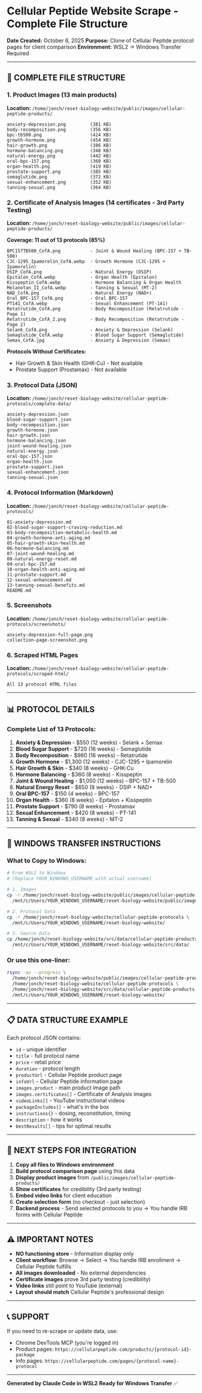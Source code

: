 # Cellular Peptide Website Scrape - Complete File Structure

**Date Created:** October 6, 2025
**Purpose:** Clone of Cellular Peptide protocol pages for client comparison
**Environment:** WSL2 → Windows Transfer Required

---

## 📁 COMPLETE FILE STRUCTURE

### 1. **Product Images** (13 main products)
**Location:** `/home/jonch/reset-biology-website/public/images/cellular-peptide-products/`

```
anxiety-depression.png         (381 KB)
body-recomposition.png         (356 KB)
bpc-tb500.png                  (424 KB)
growth-hormone.png             (454 KB)
hair-growth.png                (386 KB)
hormone-balancing.png          (348 KB)
natural-energy.png             (442 KB)
oral-bpc-157.png               (360 KB)
organ-health.png               (419 KB)
prostate-support.png           (385 KB)
semaglutide.png                (372 KB)
sexual-enhancement.png         (352 KB)
tanning-sexual.png             (364 KB)
```

### 2. **Certificate of Analysis Images** (14 certificates - 3rd Party Testing)
**Location:** `/home/jonch/reset-biology-website/public/images/cellular-peptide-products/`

**Coverage: 11 out of 13 protocols (85%)**

```
BPC157TB500_CofA.png           - Joint & Wound Healing (BPC-157 + TB-500)
CJC-1295_Ipamorelin_CofA.webp  - Growth Hormone (CJC-1295 + Ipamorelin)
DSIP_CofA.png                  - Natural Energy (DSIP)
Epitalon_CofA.webp             - Organ Health (Epitalon)
Kisspeptin_CofA.webp           - Hormone Balancing & Organ Health
Melanotan_II_CofA.webp         - Tanning & Sexual (MT-2)
NAD_CofA.png                   - Natural Energy (NAD+)
Oral_BPC-157_CofA.png          - Oral BPC-157
PT141_CofA.webp                - Sexual Enhancement (PT-141)
Retatrutide_CofA.png           - Body Recomposition (Retatrutide - Page 1)
Retatrutide_CofA_2.png         - Body Recomposition (Retatrutide - Page 2)
Selank_CofA.png                - Anxiety & Depression (Selank)
Semaglutide_CofA.webp          - Blood Sugar Support (Semaglutide)
Semax_CofA.jpg                 - Anxiety & Depression (Semax)
```

**Protocols Without Certificates:**
- Hair Growth & Skin Health (GHK-Cu) - Not available
- Prostate Support (Prostamax) - Not available

### 3. **Protocol Data (JSON)**
**Location:** `/home/jonch/reset-biology-website/cellular-peptide-protocols/complete-data/`

```
anxiety-depression.json
blood-sugar-support.json
body-recomposition.json
growth-hormone.json
hair-growth.json
hormone-balancing.json
joint-wound-healing.json
natural-energy.json
oral-bpc-157.json
organ-health.json
prostate-support.json
sexual-enhancement.json
tanning-sexual.json
```

### 4. **Protocol Information (Markdown)**
**Location:** `/home/jonch/reset-biology-website/cellular-peptide-protocols/`

```
01-anxiety-depression.md
02-blood-sugar-support-craving-reduction.md
03-body-recomposition-metabolic-health.md
04-growth-hormone-anti-aging.md
05-hair-growth-skin-health.md
06-hormone-balancing.md
07-joint-wound-healing.md
08-natural-energy-reset.md
09-oral-bpc-157.md
10-organ-health-anti-aging.md
11-prostate-support.md
12-sexual-enhancement.md
13-tanning-sexual-benefits.md
README.md
```

### 5. **Screenshots**
**Location:** `/home/jonch/reset-biology-website/cellular-peptide-protocols/screenshots/`

```
anxiety-depression-full-page.png
collection-page-screenshot.png
```

### 6. **Scraped HTML Pages**
**Location:** `/home/jonch/reset-biology-website/cellular-peptide-protocols/scraped-html/`

```
All 13 protocol HTML files
```

---

## 📊 PROTOCOL DETAILS

### Complete List of 13 Protocols:

1. **Anxiety & Depression** - $550 (12 weeks) - Selank + Semax
2. **Blood Sugar Support** - $720 (16 weeks) - Semaglutide
3. **Body Recomposition** - $980 (16 weeks) - Retatrutide
4. **Growth Hormone** - $1,300 (12 weeks) - CJC-1295 + Ipamorelin
5. **Hair Growth & Skin** - $340 (8 weeks) - GHK-Cu
6. **Hormone Balancing** - $360 (8 weeks) - Kisspeptin
7. **Joint & Wound Healing** - $1,050 (12 weeks) - BPC-157 + TB-500
8. **Natural Energy Reset** - $650 (8 weeks) - DSIP + NAD+
9. **Oral BPC-157** - $150 (4 weeks) - BPC-157
10. **Organ Health** - $360 (8 weeks) - Epitalon + Kisspeptin
11. **Prostate Support** - $790 (8 weeks) - Prostamax
12. **Sexual Enhancement** - $420 (8 weeks) - PT-141
13. **Tanning & Sexual** - $340 (8 weeks) - MT-2

---

## 🚚 WINDOWS TRANSFER INSTRUCTIONS

### What to Copy to Windows:

```bash
# From WSL2 to Windows
# (Replace YOUR_WINDOWS_USERNAME with actual username)

# 1. Images
cp -r /home/jonch/reset-biology-website/public/images/cellular-peptide-products \
  /mnt/c/Users/YOUR_WINDOWS_USERNAME/reset-biology-website/public/images/

# 2. Protocol Data
cp -r /home/jonch/reset-biology-website/cellular-peptide-protocols \
  /mnt/c/Users/YOUR_WINDOWS_USERNAME/reset-biology-website/

# 3. Source Data
cp /home/jonch/reset-biology-website/src/data/cellular-peptide-products.json \
  /mnt/c/Users/YOUR_WINDOWS_USERNAME/reset-biology-website/src/data/
```

### Or use this one-liner:

```bash
rsync -av --progress \
  /home/jonch/reset-biology-website/public/images/cellular-peptide-products \
  /home/jonch/reset-biology-website/cellular-peptide-protocols \
  /home/jonch/reset-biology-website/src/data/cellular-peptide-products.json \
  /mnt/c/Users/YOUR_WINDOWS_USERNAME/reset-biology-website/
```

---

## 📋 DATA STRUCTURE EXAMPLE

Each protocol JSON contains:
- `id` - unique identifier
- `title` - full protocol name
- `price` - retail price
- `duration` - protocol length
- `productUrl` - Cellular Peptide product page
- `infoUrl` - Cellular Peptide information page
- `images.product` - main product image path
- `images.certificates[]` - Certificate of Analysis images
- `videoLinks[]` - YouTube instructional videos
- `packageIncludes[]` - what's in the box
- `instructions{}` - dosing, reconstitution, timing
- `description` - how it works
- `bestResults[]` - tips for optimal results

---

## 🎯 NEXT STEPS FOR INTEGRATION

1. **Copy all files to Windows environment**
2. **Build protocol comparison page** using this data
3. **Display product images** from `/public/images/cellular-peptide-products/`
4. **Show certificates** for credibility (3rd party testing)
5. **Embed video links** for client education
6. **Create selection form** (no checkout - just selection)
7. **Backend process** - Send selected protocols to you → You handle IRB forms with Cellular Peptide

---

## ⚠️ IMPORTANT NOTES

- **NO functioning store** - Information display only
- **Client workflow:** Browse → Select → You handle IRB enrollment → Cellular Peptide fulfills
- **All images downloaded** - No external dependencies
- **Certificate images** prove 3rd party testing (credibility)
- **Video links** still point to YouTube (external)
- **Layout should match** Cellular Peptide's professional design

---

## 📞 SUPPORT

If you need to re-scrape or update data, use:
- Chrome DevTools MCP (you're logged in)
- Product pages: `https://cellularpeptide.com/products/{protocol-id}-package`
- Info pages: `https://cellularpeptide.com/pages/{protocol-name}-protocol`

---

**Generated by Claude Code in WSL2**
**Ready for Windows Transfer** ✅
